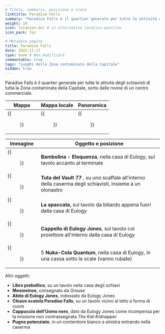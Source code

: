 ```yaml
---
# Titolo, sommario, posizione e icona
linktitle: Paradise Falls
summary: "Paradise Falls è il quartier generale per tutte le attività degli schiavisti di tutta la Zona contaminata della Capitale, sorto dalle rovine di un centro commerciale."
weight: 10
icon: location-dot # in alternativa location-question
icon_pack: fas

# Metadata pagina
title: Paradise Falls
date: 2022-11-17
type: book # Non modificare
commentable: true
tags: "Luoghi della Zona contaminata della Capitale"
hidden: true
---
```





Paradise Falls è il quartier generale per tutte le attività degli schiavisti di tutta la Zona contaminata della Capitale, sorto dalle rovine di un centro commerciale.

| Mappa                                      | Mappa locale                                   | Panoramica                             |
| ------------------------------------------ | ---------------------------------------------- | -------------------------------------- |
| {{<figure src="Paradise_Falls_loc.webp">}} | {{<figure src="Paradise_Falls_loc_map.webp">}} | {{<figure src="Paradise_Falls.webp">}} |

| Immagine                                    | Oggetto e posizione                                                                                        |
| ------------------------------------------- | ---------------------------------------------------------------------------------------------------------- |
| {{<figure src="Slavers_Speech.webp">}}      | **Bambolina - Eloquenza**, nella casa di Eulogy, sul tavolo accanto al terminale                           |
| {{<figure src="V_77_Suit_and_Tape.webp">}}  | **Tuta del Vault 77** , su uno scaffale all'interno della caserma degli schiavisti, insieme a un olonastro |
| {{<figure src="FindingTheBreak.webp">}}     | **La spaccata**, sul tavolo da biliardo appena fuori dalla casa di Eulogy                                  |
| {{<figure src="Eulogy_Jones_hat_PF.webp">}} | **Cappello di Eulogy Jones**, sul tavolo col proiettore all'interno dalla casa di Eulogy                   |
| {{<figure src="NCQ_Paradise_Falls.jpg">}}   | 5 **Nuka-Cola Quantum**, nella casa di Eulogy, in una cassa sotto le scale (vanno rubate)                  |

Altri oggetti:
- **Libro prebellico**, su un tavolo nella casa degli schiavi
- **Mesmetron**, consegnato da Grouse
- **Abito di Eulogy Jones**, indossato da Eulogy Jones
- **Chiave scatola Paradise Falls**, su un tavolo vicino al letto a forma di cuore
- **Cappuccio dell'Uomo nero**, dato da Eulogy Jones come ricompensa per la missione non contrassegnata *The Kid-Kidnapper*
- **Pugno potenziato**, in un contenitore bianco a sinistra entrando nella caserma

